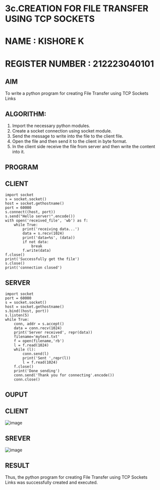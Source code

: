 # 3c.CREATION FOR FILE TRANSFER USING TCP SOCKETS
# NAME : KISHORE K
# REGISTER NUMBER : 212223040101
## AIM
To write a python program for creating File Transfer using TCP Sockets Links
## ALGORITHM:
1. Import the necessary python modules.
2. Create a socket connection using socket module.
3. Send the message to write into the file to the client file.
4. Open the file and then send it to the client in byte format.
5. In the client side receive the file from server and then write the content into it.
## PROGRAM
## CLIENT
```
import socket
s = socket.socket()
host = socket.gethostname() 
port = 60000 
s.connect((host, port))
s.send("Hello server!".encode()) 
with open('received_file', 'wb') as f:
    while True: 
        print('receiving data...') 
        data = s.recv(1024) 
        print('data=%s', (data)) 
        if not data:
            break 
        f.write(data)
f.close()
print('Successfully get the file') 
s.close()
print('connection closed')
```
## SERVER
```
import socket 
port = 60000 
s = socket.socket() 
host = socket.gethostname() 
s.bind((host, port)) 
s.listen(5) 
while True:
    conn, addr = s.accept() 
    data = conn.recv(1024)
    print('Server received', repr(data))
    filename='mytext.txt'
    f = open(filename,'rb')
    l = f.read(1024)
    while (l):
        conn.send(l)
        print('Sent ',repr(l))
        l = f.read(1024)
    f.close()
    print('Done sending')
    conn.send('Thank you for connecting'.encode())
    conn.close()
```
## OUPUT
## CLIENT
![image](https://github.com/kishore2109K/3c.FILE_TRANSFER_USING_TCP_SOCKETS/assets/152274619/66800950-1ae4-4fac-9e1e-446c5ef4a5ff)

## SREVER
![image](https://github.com/kishore2109K/3c.FILE_TRANSFER_USING_TCP_SOCKETS/assets/152274619/640c2daa-28b3-4070-97e3-6a7c52311611)

## RESULT
Thus, the python program for creating File Transfer using TCP Sockets Links was 
successfully created and executed.
